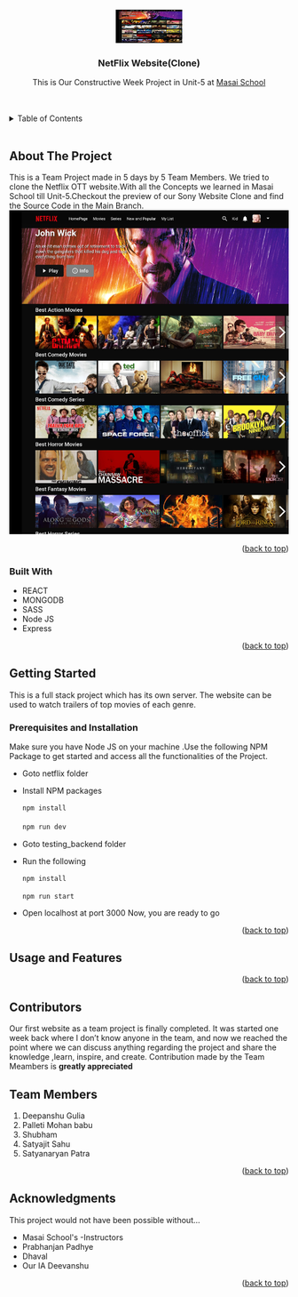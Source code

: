<!-- PROJECT LOGO -->
<br />
<div align="center">
  <a href="https://github.com/Deepu2560/Netflix">
    <img src="https://github.com/anubis-x-ranger/projectScreenshots/blob/main/IMG_20220403_202708.jpg" alt="Logo" width="120" height="60">
  </a>

<h3 align="center">NetFlix Website(Clone)</h3>

  <p align="center">
    This is Our Constructive Week Project in Unit-5 at <a href="https://www.masaischool.com/"> Masai School </a> 
    <br />
  
</div>
<br/>
<br/>

<!-- TABLE OF CONTENTS -->
<details>
  <summary>Table of Contents</summary>
  <ol>
    <li>
      <a href="#about-the-project">About The Project</a>
      <ul>
        <li><a href="#built-with">Built With</a></li>
      </ul>
    </li>
    <li>
      <a href="#getting-started">Getting Started</a>
      <ul>
        <li><a href="#Prerequisites-and-installation">Pre-requisites & Installation</a></li>
      </ul>
    </li>
    <li><a href="#usage-and-features">Usage & Features </a></li>
    <li><a href="#roadmap">Roadmap</a></li>
    <li><a href="#contributors">Contributors</a></li>
    <li><a href="#team-members">Team Members</a></li>
    <li><a href="#acknowledgments">Acknowledgments</a></li>
  </ol>
</details>

<br/>

<!-- ABOUT THE PROJECT -->

## About The Project

This is a Team Project made in 5 days by 5 Team Members.
We tried to clone the Netflix OTT website.With all the Concepts we learned in Masai School till Unit-5.Checkout the preview of our Sony Website Clone and find the Source Code in the Main Branch.
<a href="https://netflix-lake-two.vercel.app/">
  <img src="https://github.com/anubis-x-ranger/projectScreenshots/blob/main/IMG_20220403_202708.jpg" alt="Logo" width="1000" >
</a>
<p align="right">(<a href="#top">back to top</a>)</p>

### Built With

- REACT
- MONGODB
- SASS
- Node JS
- Express

<p align="right">(<a href="#top">back to top</a>)</p>

<!-- GETTING STARTED -->

## Getting Started

This is a full stack project which has its own server. The website can be used to watch trailers of top movies of each genre. 


### Prerequisites and Installation

Make sure you have Node JS on your machine .Use the following NPM Package to get started and access all the functionalities of the Project.


- Goto netflix folder

- Install NPM packages

  ```sh
  npm install

  npm run dev
  ```

- Goto testing_backend folder
- Run the following

  ```
  npm install
  
  npm run start
  ```
- Open localhost at port 3000
  Now, you are ready to go
  <p align="right">(<a href="#top">back to top</a>)</p>

<!-- USAGE EXAMPLES -->

## Usage and Features



<p align="right">(<a href="#top">back to top</a>)</p>

<!-- CONTRIBUTING -->

## Contributors

Our first website as a team project is finally completed. It was started one week back where I don’t know anyone in the team, and now we reached the point where we can discuss anything regarding the project and share the knowledge ,learn, inspire, and create. Contribution made by the Team Meambers is **greatly appreciated**

## Team Members

1. Deepanshu Gulia
2. Palleti Mohan babu
3. Shubham 
4. Satyajit Sahu
5. Satyanaryan Patra

<p align="right">(<a href="#top">back to top</a>)</p>

<!-- ACKNOWLEDGMENTS -->

## Acknowledgments

This project would not have been possible without…

- Masai School's -Instructors
- Prabhanjan Padhye
- Dhaval 
- Our IA Deevanshu

<p align="right">(<a href="#top">back to top</a>)</p>
